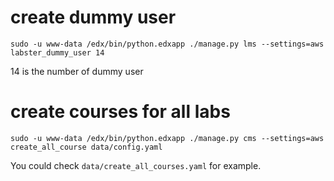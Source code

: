 # create dummy user

`sudo -u www-data /edx/bin/python.edxapp ./manage.py lms --settings=aws labster_dummy_user 14`

14 is the number of dummy user

# create courses for all labs

`sudo -u www-data /edx/bin/python.edxapp ./manage.py cms --settings=aws create_all_course data/config.yaml`

You could check `data/create_all_courses.yaml` for example.
